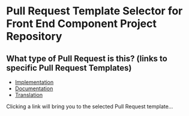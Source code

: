 # Pull Request Template Selector for Front End Component Project Repository

<!-- Switch To PREVIEW Mode For Links -->

## What type of Pull Request is this? (links to specific Pull Request Templates)

- [Implementation](?template=implementation.md&expand=1)
- [Documentation](?template=documentation.md&expand=1)
- [Translation](?template=translation.md&expand=1)

Clicking a link will bring you to the selected Pull Request template…
